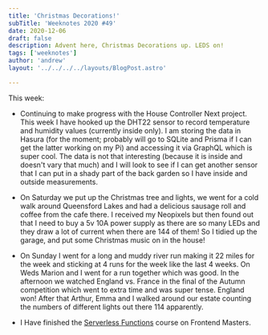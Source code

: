 ```yaml
---
title: 'Christmas Decorations!'
subTitle: 'Weeknotes 2020 #49'
date: 2020-12-06
draft: false
description: Advent here, Christmas Decorations up. LEDS on!
tags: ['weeknotes']
author: 'andrew'
layout: '../../../../layouts/BlogPost.astro'

---
```

This week:

- Continuing to make progress with the House Controller Next project. This week I have hooked up the DHT22 sensor to record temperature and humidity values (currently inside only). I am storing the data in Hasura (for the moment; probably will go to SQLite and Prisma if I can get the latter working on my Pi) and accessing it via GraphQL which is super cool. The data is not that interesting (because it is inside and doesn't vary that much) and I will look to see if I can get another sensor that I can put in a shady part of the back garden so I have inside and outside measurements.

- On Saturday we put up the Christmas tree and lights, we went for a cold walk around Queensford Lakes and had a delicious sausage roll and coffee from the cafe there. I received my Neopixels but then found out that I need to buy a 5v 10A power supply as there are so many LEDs and they draw a lot of current when there are 144 of them! So I tidied up the garage, and put some Christmas music on in the house!

- On Sunday I went for a long and muddy river run making it 22 miles for the week and sticking at 4 runs for the week like the last 4 weeks. On Weds Marion and I went for a run together which was good. In the afternoon we watched England vs. France in the final of the Autumn competition which went to extra time and was super tense. England won! After that Arthur, Emma and I walked around our estate counting the numbers of different lights out there 114 apparently.

- I Have finished the [Serverless Functions](https://frontendmasters.com/courses/serverless-functions) course on Frontend Masters.



